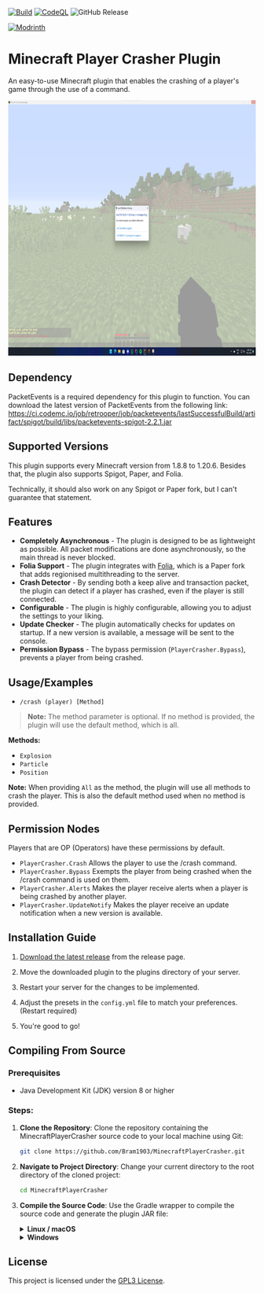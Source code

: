 [![Build](https://github.com/Bram1903/MinecraftPlayerCrasher/actions/workflows/gradle.yml/badge.svg)](https://github.com/Bram1903/MinecraftPlayerCrasher/actions/workflows/gradle.yml)
[![CodeQL](https://github.com/Bram1903/MinecraftPlayerCrasher/actions/workflows/codeql.yml/badge.svg)](https://github.com/Bram1903/MinecraftPlayerCrasher/actions/workflows/codeql.yml)
![GitHub Release](https://img.shields.io/github/release/Bram1903/MinecraftPlayerCrasher.svg)

[![Modrinth](https://img.shields.io/badge/-Modrinth-green?style=for-the-badge&logo=Modrinth)](https://modrinth.com/plugin/playercrasher)

# Minecraft Player Crasher Plugin

An easy-to-use Minecraft plugin that enables the crashing of a player's game through the use of a command.

<img src="docs/showcase/img.png" alt="alt text" height="520">

## Dependency

PacketEvents is a required dependency for this plugin to function. You can download the latest version of PacketEvents
from the following link:
https://ci.codemc.io/job/retrooper/job/packetevents/lastSuccessfulBuild/artifact/spigot/build/libs/packetevents-spigot-2.2.1.jar

## Supported Versions

This plugin supports every Minecraft version from 1.8.8 to 1.20.6.
Besides that, the plugin also supports Spigot, Paper, and Folia.

Technically, it should also work on any Spigot or Paper fork, but I can't guarantee that statement.

## Features

- **Completely Asynchronous** - The plugin is designed to be as lightweight as possible.
  All packet modifications are done asynchronously, so the main thread is never blocked.
- **Folia Support** - The plugin integrates with [Folia](https://papermc.io/software/folia), which is a Paper fork that
  adds regionised multithreading to the server.
- **Crash Detector** - By sending both a keep alive and transaction packet, the plugin can detect if a player has crashed, even if the player is still connected.
- **Configurable** - The plugin is highly configurable, allowing you to adjust the settings to your liking.
- **Update Checker** - The plugin automatically checks for updates on startup.
  If a new version is available, a message will be sent to the console.
- **Permission Bypass** - The bypass permission  (`PlayerCrasher.Bypass`), prevents a player from being crashed.

## Usage/Examples

- `/crash (player) [Method]`

> **Note:** The method parameter is optional. If no method is provided, the plugin will use the default method, which is
> all.

**Methods:**

- `Explosion`
- `Particle`
- `Position`

**Note:** When providing `All` as the method, the plugin will use all methods to crash the player. This is also the
default method used when no method is provided.

## Permission Nodes

Players that are OP (Operators) have these permissions by default.

- `PlayerCrasher.Crash` Allows the player to use the /crash command.
- `PlayerCrasher.Bypass` Exempts the player from being crashed when the /crash command is used on them.
- `PlayerCrasher.Alerts` Makes the player receive alerts when a player is being crashed by another player.
- `PlayerCrasher.UpdateNotify` Makes the player receive an update notification when a new version is available.

## Installation Guide

1. [Download the latest release](https://github.com/Bram1903/MinecraftPlayerCrasher/releases/latest) from the release
   page.

2. Move the downloaded plugin to the plugins directory of your server.

3. Restart your server for the changes to be implemented.

4. Adjust the presets in the `config.yml` file to match your preferences. (Restart required)

5. You're good to go!

## Compiling From Source

### Prerequisites

- Java Development Kit (JDK) version 8 or higher

### Steps:

1. **Clone the Repository**:
   Clone the repository containing the MinecraftPlayerCrasher source code to your local machine using Git:
   ```bash
   git clone https://github.com/Bram1903/MinecraftPlayerCrasher.git
   ```

2. **Navigate to Project Directory**:
   Change your current directory to the root directory of the cloned project:
   ```bash
   cd MinecraftPlayerCrasher
   ```

3. **Compile the Source Code**:
   Use the Gradle wrapper to compile the source code and generate the plugin JAR file:
   <details>
   <summary><strong>Linux / macOS</strong></summary>

   ```bash
   ./gradlew build
   ```
   </details>
   <details>
   <summary><strong>Windows</strong></summary>

   ```cmd
   .\gradlew build
   ```
   </details>

## License

This project is licensed under the [GPL3 License](LICENSE).
